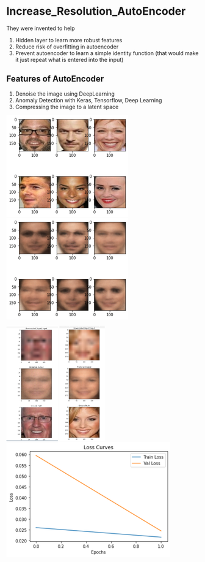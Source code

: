 # Increase_Resolution_AutoEncoder
They were invented to help
1. Hidden layer to learn more robust features
2. Reduce risk of overfitting in autoencoder
3. Prevent autoencoder to learn a simple identity function (that would make it just repeat what is entered into the input)

## Features of AutoEncoder
1. Denoise the image using DeepLearning
2. Anomaly Detection with Keras, Tensorflow, Deep Learning
3. Compressing the image to a latent space

![](assets/10epc_grid_target_ip.png)
![](assets/10epc_grid_target_op.png)

<div>
<img height=300 src="assets/2epc_10px_input_original_op.png">
<img height=300 src="assets/10epc_10px_input_original_op.png">
<img height=300 src="assets/loss_curve.png">
</div>
